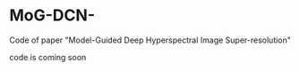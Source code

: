 # MoG-DCN-
Code of paper "Model-Guided Deep Hyperspectral Image Super-resolution"  

code is coming soon

